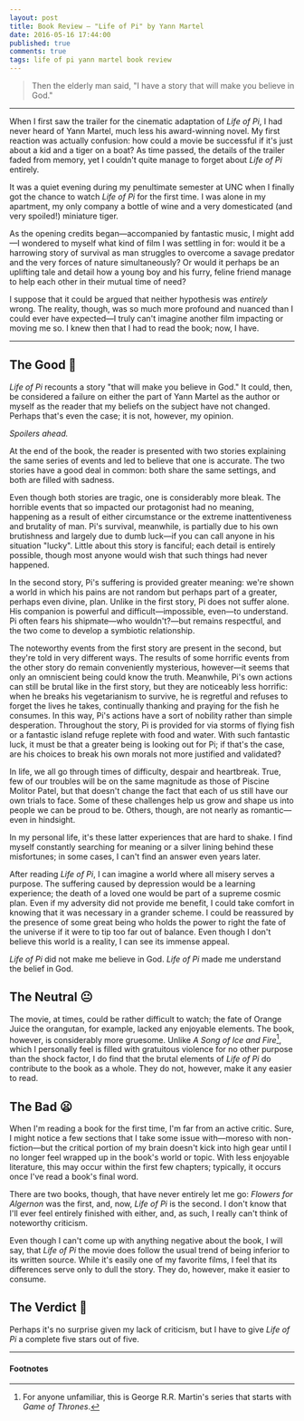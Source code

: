 ```yaml
---
layout: post
title: Book Review — "Life of Pi" by Yann Martel
date: 2016-05-16 17:44:00
published: true
comments: true
tags: life of pi yann martel book review
---
```


> Then the elderly man said, "I have a story that will make you believe in God."

---
When I first saw the trailer for the cinematic adaptation of *Life of Pi*, I had
never heard of Yann Martel, much less his award-winning novel. My first reaction
was actually confusion: how could a movie be successful if it's just about a kid
and a tiger on a boat? As time passed, the details of the trailer faded from
memory, yet I couldn't quite manage to forget about *Life of Pi* entirely.

It was a quiet evening during my penultimate semester at UNC when I finally got
the chance to watch *Life of Pi* for the first time. I was alone in my
apartment, my only company a bottle of wine and a very domesticated (and very
spoiled!) miniature tiger.

As the opening credits began—accompanied by fantastic music, I might add—I
wondered to myself what kind of film I was settling in for: would it be a
harrowing story of survival as man struggles to overcome a savage predator and
the very forces of nature simultaneously? Or would it perhaps be an uplifting
tale and detail how a young boy and his furry, feline friend manage to help each
other in their mutual time of need?

I suppose that it could be argued that neither hypothesis was *entirely* wrong.
The reality, though, was so much more profound and nuanced than I could ever
have expected—I truly can't imagine another film impacting or moving me so. I
knew then that I had to read the book; now, I have.

---

## The Good :tiger:

*Life of Pi* recounts a story "that will make you believe in God." It could,
then, be considered a failure on either the part of Yann Martel as the author or
myself as the reader that my beliefs on the subject have not changed. Perhaps
that's even the case; it is not, however, my opinion.

*Spoilers ahead.*

At the end of the book, the reader is presented with two stories explaining the
same series of events and led to believe that one is accurate. The two
stories have a good deal in common: both share the same settings, and both are
filled with sadness.

Even though both stories are tragic, one is considerably more bleak. The
horrible events that so impacted our protagonist had no meaning, happening as a
result of either circumstance or the extreme inattentiveness and brutality of
man. Pi's survival, meanwhile, is partially due to his own brutishness and
largely due to dumb luck—if you can call anyone in his situation "lucky".
Little about this story is fanciful; each detail is entirely possible, though
most anyone would wish that such things had never happened.

In the second story, Pi's suffering is provided greater meaning: we're shown a
world in which his pains are not random but perhaps part of a greater, perhaps
even divine, plan. Unlike in the first story, Pi does not suffer alone. His
companion is powerful and difficult—impossible, even—to understand. Pi often
fears his shipmate—who wouldn't?—but remains respectful, and the two come to
develop a symbiotic relationship.

The noteworthy events from the first story are present in the second, but
they're told in very different ways. The results of some horrific events from
the other story do remain conveniently mysterious, however—it seems that only
an omniscient being could know the truth. Meanwhile, Pi's own actions can still
be brutal like in the first story, but they are noticeably less horrific: when
he breaks his vegetarianism to survive, he is regretful and refuses to forget
the lives he takes, continually thanking and praying for the fish he consumes.
In this way, Pi's actions have a sort of nobility rather than simple
desperation. Throughout the story, Pi is provided for via storms of flying fish
or a fantastic island refuge replete with food and water. With such fantastic
luck, it must be that a greater being is looking out for Pi; if that's the case,
are his choices to break his own morals not more justified and validated?

In life, we all go through times of difficulty, despair and heartbreak. True,
few of our troubles will be on the same magnitude as those of Piscine Molitor
Patel, but that doesn't change the fact that each of us still have our own
trials to face. Some of these challenges help us grow and shape us into people
we can be proud to be. Others, though, are not nearly as romantic—even in
hindsight.

In my personal life, it's these latter experiences that are hard to shake. I
find myself constantly searching for meaning or a silver lining behind these
misfortunes; in some cases, I can't find an answer even years later.

After reading *Life of Pi*, I can imagine a world where all misery serves a
purpose. The suffering caused by depression would be a learning experience; the
death of a loved one would be part of a supreme cosmic plan. Even if my
adversity did not provide me benefit, I could take comfort in knowing that it
was necessary in a grander scheme. I could be reassured by the presence of some
great being who holds the power to right the fate of the universe if it were to
tip too far out of balance. Even though I don't believe this world is a reality,
I can see its immense appeal.

*Life of Pi* did not make me believe in God. *Life of Pi* made me understand
the belief in God.

## The Neutral :neutral_face:

The movie, at times, could be rather difficult to watch; the fate of Orange
Juice the orangutan, for example, lacked any enjoyable elements. The book,
however, is considerably more gruesome. Unlike *A Song of Ice and Fire*[^1],
which I personally feel is filled with gratuitous violence for no other purpose
than the shock factor, I do find that the brutal elements of *Life of Pi* do
contribute to the book as a whole. They do not, however, make it any easier to
read.

## The Bad :frowning:

When I'm reading a book for the first time, I'm far from an active critic. Sure,
I might notice a few sections that I take some issue with—moreso with
non-fiction—but the critical portion of my brain doesn't kick into high gear
until I no longer feel wrapped up in the book's world or topic. With less
enjoyable literature, this may occur within the first few chapters; typically,
it occurs once I've read a book's final word.

There are two books, though, that have never entirely let me go: *Flowers for
Algernon* was the first, and, now, *Life of Pi* is the second. I don't know that
I'll ever feel entirely finished with either, and, as such, I really can't think
of noteworthy criticism.

Even though I can't come up with anything negative about the book, I will say,
that *Life of Pi* the movie does follow the usual trend of being inferior to its
written source. While it's easily one of my favorite films, I feel that its
differences serve only to dull the story. They do, however, make it easier to
consume.

## The Verdict :tiger2:

Perhaps it's no surprise given my lack of criticism, but I have to give *Life of
Pi* a complete five stars out of five.

---

#### Footnotes

[^1]: For anyone unfamiliar, this is George R.R. Martin's series that starts with *Game of Thrones*.
